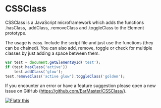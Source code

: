# CSSClass
CSSClass is a JavaScript microframework which adds the functions .hasClass, .addClass, .removeClass and .toggleClass to the Element prototype.

The usage is easy. Include the script file and just use the functions (they can be chained). You can also add, remove, toggle or check for multiple classes by just adding a space between them.

```javascript
var test = document.getElementById('test');
if (test.hasClass('active'))
	test.addClass('glow');
test.removeClass('active glow').toggleClass('golden');
```

If you encounter an error or have a feature suggestion please open a new issue on GitHub (https://github.com/EarMaster/CSSClass/).

<a href="http://flattr.com/thing/1097666/CSSClass">
<img src="http://api.flattr.com/button/flattr-badge-large.png" alt="Flattr this" title="Flattr this" border="0" /></a>
